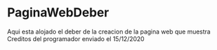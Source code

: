 # PaginaWebDeber
Aqui esta alojado el deber de la creacion de la pagina web que muestra Creditos del programador enviado el 15/12/2020
